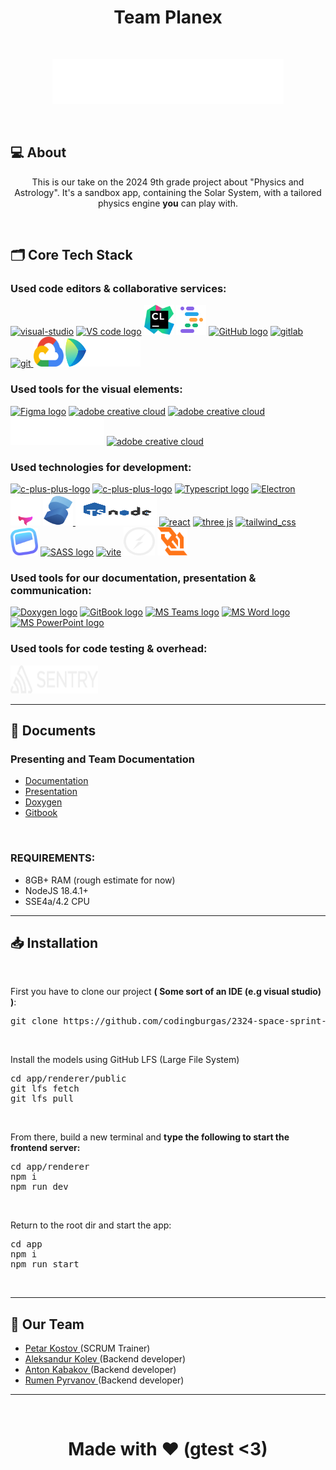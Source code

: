 <h1 align="center">Team Planex</h1>

<br>
<p align="center">
<img src="Images/svgexport-31.png"/>
</p>
<br>

## 💻 About
<p align="center">This is our take on the 2024 9th grade project about "Physics and Astrology". It's a sandbox app, containing the Solar System, with a tailored physics engine <b>you</b> can play with.
</p>
<p align="center">


<br>

## 🗂️ Core Tech Stack

### Used code editors & collaborative services:

<p align="left" gap="10px">
<a href="https://visualstudio.microsoft.com/"><img width="48" height="48" src="https://img.icons8.com/fluency/48/visual-studio.png" alt="visual-studio"/></a>
<a href="https://code.visualstudio.com/"><img src="https://img.icons8.com/color/344/visual-studio-code-2019.png" alt="VS code logo" width=48px /></a>
<a href="https://code.visualstudio.com/"><img src="Images/clion.svg" alt="VS code logo" width=48px /></a>
<a href="https://code.visualstudio.com/"><img src="Images/idx.svg" alt="VS code logo" width=48px /></a>
<a href="https://github.com/"><img src="https://img.icons8.com/nolan/344/github.png" alt="GitHub logo" width=52px /></a>
<a href="https://about.gitlab.com/"><img width="48" height="48" src="https://img.icons8.com/color/48/gitlab.png" alt="gitlab"/>
<a href="https://git-scm.com/"><img width="48" height="48" src="https://img.icons8.com/color/48/git.png" alt="git"/> </a>
<a href="https://nodejs.org/en"><img width="48" height="48" src="Images/google-cloud.svg" alt="solid"/></a>
<a href="https://nodejs.org/en"><img width="120" height="45" src="Images/jetbrains.svg" alt="solid"/></a>
</p>

### Used tools for the visual elements:

<p align="left" gap="10px">
<a href="https://www.figma.com/"><img src="https://img.icons8.com/color/344/figma--v1.png" alt="Figma logo" width=48px/></a>
<a href="https://www.adobe.com/creativecloud.html"><img src="https://www.adobe.com/content/dam/shared/images/product-icons/svg/creative-cloud.svg" alt="adobe creative cloud" width=48px /></a>
<a href="https://marketplace.visualstudio.com/items?itemName=adpyke.codesnap"><img src="https://adpyke.gallerycdn.vsassets.io/extensions/adpyke/codesnap/1.3.4/1625238962906/Microsoft.VisualStudio.Services.Icons.Default" alt="adobe creative cloud" width=48px /></a>
<a href="https://marketplace.visualstudio.com/items?itemName=adpyke.codesnap"><img src="Images/qt-deisgn.svg" alt="adobe creative cloud" width=150px height="45" /></a>
<a href="https://marketplace.visualstudio.com/items?itemName=adpyke.codesnap"><img src="https://www.blender.org/wp-content/uploads/2020/07/blender_logo_no_socket_white.png" alt="adobe creative cloud" width=140px height="47" /></a>
</p>

### Used technologies for development:
<p align="left gap="10px">
    <a href="https://cplusplus.com/"><img width="48" height="48" src="https://img.icons8.com/fluency/48/c-plus-plus-logo.png" alt="c-plus-plus-logo"/></a>
    <a href="https://cplusplus.com/"><img width="60" height="48" src="https://upload.wikimedia.org/wikipedia/commons/0/0b/Qt_logo_2016.svg" alt="c-plus-plus-logo"/></a>
    <a href="https://www.typescriptlang.org/"><img src="https://upload.wikimedia.org/wikipedia/commons/thumb/4/4c/Typescript_logo_2020.svg/2048px-Typescript_logo_2020.svg.png" alt="Typescript logo" width=50px /></a>
    <a href="https://www.electronjs.org/"> <img width="48" height="48" src="https://uxwing.com/wp-content/themes/uxwing/download/brands-and-social-media/electron-icon.png" alt="Electron"></a>
    <a href="https://astro.build/"> <img width="48" height="45" alt="astro" src="Images/astro-icon-light-gradient.svg"></a>
    <a href="https://tailwindcss.com/"> <img width="48" height="48" src="Images/solid.svg" alt="tailwind_css" alt="Tailwind"/>
    <a href="https://nodejs.org/en/"><img src="https://raw.githubusercontent.com/TypeStrong/ts-node/HEAD/logo.svg?sanitize=true" alt="nodejs" width="130px" height="50px"/></a>
     <a href="https://reactjs.org/docs/getting-started.html"><img src="https://img.icons8.com/color/344/react-native.png" alt="react" width=48px /></a>
    <a href="https://threejs.org/"><img src="https://global.discourse-cdn.com/standard17/uploads/threejs/original/2X/e/e4f86d2200d2d35c30f7b1494e96b9595ebc2751.png" alt="three js" width=48px /></a>
    <a href="https://tailwindcss.com/"> <img width="48" height="48" src="https://img.icons8.com/fluency/48/tailwind_css.png" alt="tailwind_css" alt="Tailwind"/>
    <a href="https://sass-lang.com/"><img src="Images/headless-ui.svg" alt="SASS logo" width=44px /></a>
    <a href="https://sass-lang.com/"><img src="https://img.icons8.com/color/344/sass.png" alt="SASS logo" width=48px /></a>
    <a href="https://vitejs.dev/"><img src="https://vitejs.dev/logo.svg" alt="vite" width=48px /></a>
    <a href="https://vitejs.dev/"><img src="Images/socketio-icon.svg" alt="vite" width=50px height="45" /></a>
    <a href="https://vitejs.dev/"><img src="Images/web-socket.svg" alt="vite" width=48px height="45" /></a>
</p>

### Used tools for our documentation, presentation & communication:
<p align="left">
<a href="https://www.doxygen.nl/"><img src="https://images-wixmp-ed30a86b8c4ca887773594c2.wixmp.com/i/6ac1857f-f453-48fa-b3b9-4033de693b17/dbd0jys-fde5ad33-8c95-4dea-83fc-56c72aea2eb1.png" alt="Doxygen logo" width=42px /></a>
<a href="https://www.gitbook.com/"><img src="https://cdn.discordapp.com/attachments/878701034430672897/1040701411962409031/RFSGYvg_1.png" alt="GitBook logo" width=58px /></a>
<a href="https://www.microsoft.com/en/microsoft-teams/group-chat-software"><img src="https://img.icons8.com/fluency/48/microsoft-teams-2019.png" alt = "MS Teams logo" width=48px /></a>
<a href="https://www.microsoft.com/en-ww/microsoft-365/word"><img src="https://img.icons8.com/color/48/microsoft-word-2019--v2.png" alt="MS Word logo" width=48px /></a>
<a href="https://www.microsoft.com/en-ww/microsoft-365/powerpoint"><img src="https://img.icons8.com/color/344/ms-powerpoint.png" alt="MS PowerPoint logo" width=48px /></a>
</p>

### Used tools for code testing & overhead:
<p align="left" gap="10px">
<a href="https://nodejs.org/en"><img width="140" height="45" src="Images/Sentry.svg" alt="solid"/></a>    
</p>


<hr>


## 📄 Documents

### Presenting and Team Documentation

- [Documentation](https://github.com/codingburgas/2324-space-sprint-project-planex/files/14411453/planex.docx)
- [Presentation](https://github.com/codingburgas/2324-space-sprint-project-planex/files/14411664/planex.pptx)
- [Doxygen](https://github.com/codingburgas/2324-space-sprint-project-planex/blob/main/doc/html/annotated.html)
- [Gitbook](https://app.gitbook.com/o/QrV3bFI40FppuCPPT6VY/s/2s06wDypGZXuNWLcJV2b/)

<br>

### REQUIREMENTS:
- 8GB+ RAM (rough estimate for now)
- NodeJS 18.4.1+
- SSE4a/4.2 CPU

<hr>


## 📥 Installation
<br>

<p>First you have to clone our project <b>( Some sort of an IDE (e.g visual studio) )</b>: </p>
<pre>git clone https://github.com/codingburgas/2324-space-sprint-project-planex.git</pre>
<br>
<p>Install the models using GitHub LFS (Large File System)</p>
<pre>
cd app/renderer/public
git lfs fetch
git lfs pull
</pre>
<br>
<p>From there, build a new terminal and <b>type the following to start the frontend server: </b> </p>
<pre>
cd app/renderer
npm i
npm run dev
</pre>
<br>
<p>Return to the root dir and start the app: </p>
<pre>
cd app
npm i
npm run start
</pre>
<br>
<hr>


## 🧒 Our Team

- <a href = "https://github.com/PTKostov22"> Petar Kostov </a> (SCRUM Trainer)
- <a href = "https://github.com/AMKolev22"> Aleksandur Kolev </a> (Backend developer)
- <a href = "https://github.com/ATKabakov22"> Anton Kabakov </a> (Backend developer)
- <a href = "https://github.com/RVParvanov22"> Rumen Pyrvanov </a> (Backend developer)







<hr>
<br>




<h1 align="center">Made with ❤️ (gtest <3)</h1>
